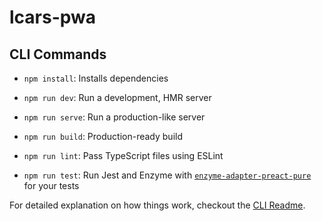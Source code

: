 # lcars-pwa

## CLI Commands

- `npm install`: Installs dependencies

- `npm run dev`: Run a development, HMR server

- `npm run serve`: Run a production-like server

- `npm run build`: Production-ready build

- `npm run lint`: Pass TypeScript files using ESLint

- `npm run test`: Run Jest and Enzyme with
  [`enzyme-adapter-preact-pure`](https://github.com/preactjs/enzyme-adapter-preact-pure) for
  your tests

For detailed explanation on how things work, checkout the [CLI Readme](https://github.com/developit/preact-cli/blob/master/README.md).
